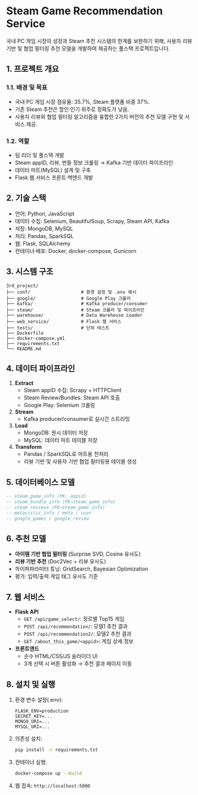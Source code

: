 # Steam Game Recommendation Service

국내 PC 게임 시장의 성장과 Steam 추천 시스템의 한계를 보완하기 위해, 사용자 리뷰기반 및 협업 필터링 추천 모델을 개발하여 제공하는 풀스택 프로젝트입니다.

## 1. 프로젝트 개요

### 1.1. 배경 및 목표
- 국내 PC 게임 시장 점유율: 35.7%, Steam 플랫폼 비중 37%.
- 기존 Steam 추천은 할인·인기 위주로 정확도가 낮음.
- 사용자 리뷰와 협업 필터링 알고리즘을 융합한 2가지 버전의 추천 모델 구현 및 서비스 제공.

### 1.2. 역할
- 팀 리더 및 풀스택 개발
- Steam appID, 리뷰, 번들 정보 크롤링 → Kafka 기반 데이터 파이프라인
- 데이터 마트(MySQL) 설계 및 구축
- Flask 웹 서비스 프론트·백엔드 개발

## 2. 기술 스택
- 언어: Python, JavaScript
- 데이터 수집: Selenium, BeautifulSoup, Scrapy, Steam API, Kafka
- 저장: MongoDB, MySQL
- 처리: Pandas, SparkSQL
- 웹: Flask, SQLAlchemy
- 컨테이너·배포: Docker, docker-compose, Gunicorn

## 3. 시스템 구조

```
3rd_project/
├── conf/                   # 환경 설정 및 .env 예시
├── google/                 # Google Play 크롤러
├── kafka/                  # Kafka producer/consumer
├── steam/                  # Steam 크롤러 및 파이프라인
├── warehouse/              # Data Warehouse Loader
├── web_service/            # Flask 웹 서비스
├── tests/                  # 단위 테스트
├── Dockerfile
├── docker-compose.yml
├── requirements.txt
└── README.md
```

## 4. 데이터 파이프라인
1. **Extract**
   - Steam appID 수집: Scrapy + HTTPClient
   - Steam Review/Bundles: Steam API 호출
   - Google Play: Selenium 크롤링
2. **Stream**
   - Kafka producer/consumer로 실시간 스트리밍
3. **Load**
   - MongoDB: 원시 데이터 저장
   - MySQL: 데이터 마트 테이블 저장
4. **Transform**
   - Pandas / SparkSQL로 마트용 전처리
   - 리뷰 기반 및 사용자 기반 협업 필터링용 테이블 생성

## 5. 데이터베이스 모델
```sql
-- steam_game_info (PK: appid)
-- steam_bundle_info (FK→steam_game_info)
-- steam_reviews (FK→steam_game_info)
-- metacritic_info / meta / user
-- google_games / google_review
```

## 6. 추천 모델
- **아이템 기반 협업 필터링** (Surprise SVD, Cosine 유사도)
- **리뷰 기반 추천** (Doc2Vec + 리뷰 유사도)
- 하이퍼파라미터 튜닝: GridSearch, Bayesian Optimization
- 평가: 입력/출력 게임 태그 유사도 기준

## 7. 웹 서비스
- **Flask API**
  - `GET /api/game_select/`: 장르별 Top15 게임
  - `POST /api/recommendation/`: 모델1 추천 결과
  - `POST /api/recommendation2/`: 모델2 추천 결과
  - `GET /about_this_game/<appid>`: 게임 상세 정보
- **프론트엔드**
  - 순수 HTML/CSS/JS 슬라이더 UI
  - 3개 선택 시 버튼 활성화 → 추천 결과 페이지 이동

## 8. 설치 및 실행
1. 환경 변수 설정(.env):
   ```env
   FLASK_ENV=production
   SECRET_KEY=...
   MONGO_URI=...
   MYSQL_URI=...
   ```
2. 의존성 설치:
   ```bash
   pip install -r requirements.txt
   ```
3. 컨테이너 실행:
   ```bash
   docker-compose up --build
   ```
4. 웹 접속: `http://localhost:5000`

